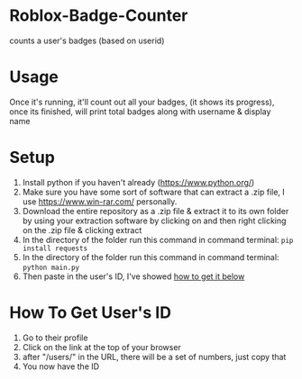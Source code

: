 # Roblox-Badge-Counter
counts a user's badges (based on userid)

# Usage

Once it's running, it'll count out all your badges, (it shows its progress), once its finished, will print total badges along with username & display name

# Setup
1. Install python if you haven't already (https://www.python.org/)
2. Make sure you have some sort of software that can extract a .zip file, I use https://www.win-rar.com/ personally.
3. Download the entire repository as a .zip file & extract it to its own folder by using your extraction software by clicking on and then right clicking on the .zip file & clicking extract
4. In the directory of the folder run this command in command terminal: `pip install requests`
7. In the directory of the folder run this command in command terminal: `python main.py`
8. Then paste in the user's ID, I've showed [how to get it below](##how-to-get-userid)

# How To Get User's ID
1. Go to their profile
2. Click on the link at the top of your browser
3. after "/users/" in the URL, there will be a set of numbers, just copy that
4. You now have the ID
